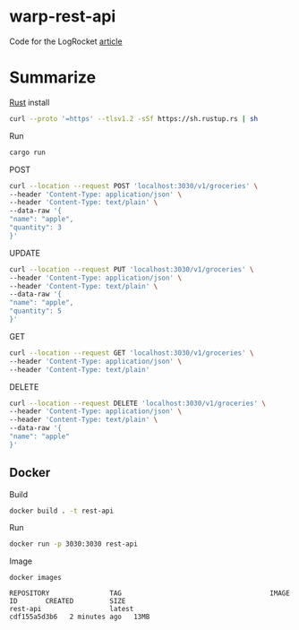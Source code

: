 # warp-rest-api

Code for the LogRocket [article](https://blog.logrocket.com/creating-a-rest-api-in-rust-with-warp/)

# Summarize

[Rust](https://www.rust-lang.org/tools/install) install
```sh
curl --proto '=https' --tlsv1.2 -sSf https://sh.rustup.rs | sh
```

Run
```sh
cargo run
```

POST
```sh
curl --location --request POST 'localhost:3030/v1/groceries' \
--header 'Content-Type: application/json' \
--header 'Content-Type: text/plain' \
--data-raw '{
"name": "apple",
"quantity": 3
}'
```

UPDATE
```sh
curl --location --request PUT 'localhost:3030/v1/groceries' \
--header 'Content-Type: application/json' \
--header 'Content-Type: text/plain' \
--data-raw '{
"name": "apple",
"quantity": 5
}'
```

GET
```sh
curl --location --request GET 'localhost:3030/v1/groceries' \
--header 'Content-Type: application/json' \
--header 'Content-Type: text/plain'
```

DELETE
```sh
curl --location --request DELETE 'localhost:3030/v1/groceries' \
--header 'Content-Type: application/json' \
--header 'Content-Type: text/plain' \
--data-raw '{
"name": "apple"
}'
```

## Docker

Build
```sh
docker build . -t rest-api
```

Run
```sh
docker run -p 3030:3030 rest-api
```

Image
```
docker images
```

```
REPOSITORY               TAG                                     IMAGE ID       CREATED         SIZE
rest-api                 latest                                  cdf155a5d3b6   2 minutes ago   13MB
```
